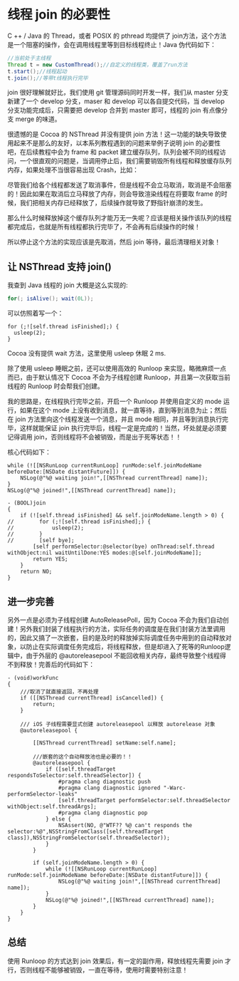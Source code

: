 # 线程 join 的必要性

C ++ / Java 的 Thread，或者 POSIX 的 pthread 均提供了 join方法，这个方法是一个阻塞的操作，会在调用线程里等到目标线程终止！Java 伪代码如下：

```java
//当前处于主线程
Thread t = new CustomThread();//自定义的线程类，覆盖了run方法
t.start();//线程起动
t.join();//等带t线程执行完毕
```



join 很好理解就好比，我们使用 git 管理源码同时开发一样，我们从 master 分支新建了一个 develop 分支，maser 和 develop 可以各自提交代码，当 develop 分支功能完成后，只需要把 develop 合并到 master 即可，线程的 join 有点像分支 merge 的味道。

很遗憾的是 Cocoa 的 NSThread 并没有提供 join 方法！这一功能的缺失导致使用起来不是那么的友好，以本系列教程遇到的问题来举例子说明 join 的必要性吧，在后续教程中会为 frame 和 packet 建立缓存队列，队列会被不同的线程访问，一个很直观的问题是，当调用停止后，我们需要销毁所有线程和释放缓存队列内存，如果处理不当很容易出现 Crash，比如：

尽管我们给各个线程都发送了取消事件，但是线程不会立马取消，取消是不会阻塞的！因此如果在取消后立马释放了内存，则会导致渲染线程在将要取 frame 的时候，我们把相关内存已经释放了，后续操作就导致了野指针崩溃的发生。

那么什么时候释放掉这个缓存队列才能万无一失呢？应该是相关操作该队列的线程都完成后，也就是所有线程都执行完毕了，不会再有后续操作的时候！

所以停止这个方法的实现应该是先取消，然后 join 等待，最后清理相关对象！



## 让 NSThread 支持 join()

我查到 Java 线程的 join 大概是这么实现的:

```java
for(; isAlive(); wait(0L));
```

可以仿照着写一个：

```objc
for (;![self.thread isFinished];) {
  usleep(2);
}
```

Cocoa 没有提供 wait 方法，这里使用 usleep 休眠 2 ms.



除了使用 usleep 睡眠之前，还可以使用高效的 Runloop 来实现，略微麻烦一点而已，由于默认情况下 Cocoa 不会为子线程创建 Runloop，并且第一次获取当前线程的 Runloop 时会帮我们创建。

我的思路是，在线程执行完毕之前，开启一个 Runloop 并使用自定义的 mode 运行，如果在这个 mode 上没有收到消息，就一直等待，直到等到消息为止；然后在 join 方法里向这个线程发送一个消息，并且 mode 相同，并且等到消息执行完毕，这样就能保证 join 执行完毕后，线程一定是完成的！当然，坏处就是必须要记得调用 join，否则线程将不会被销毁，而是出于死等状态！！

核心代码如下：

```objc
while (![[NSRunLoop currentRunLoop] runMode:self.joinModeName beforeDate:[NSDate distantFuture]]) {
	NSLog(@"%@ waiting join!",[[NSThread currentThread] name]);
}
NSLog(@"%@ joined!",[[NSThread currentThread] name]);
```

```objc
- (BOOL)join
{
    if (![self.thread isFinished] && self.joinModeName.length > 0) {
//        for (;![self.thread isFinished];) {
//            usleep(2);
//        }
//        [self bye];
        [self performSelector:@selector(bye) onThread:self.thread withObject:nil waitUntilDone:YES modes:@[self.joinModeName]];
        return YES;
    }
    return NO;
}
```

## 进一步完善

另外一点是必须为子线程创建 AutoReleasePoll，因为 Cocoa 不会为我们自动创建！另外我们封装了线程执行的方法，实际任务的调度是在我们封装方法里调用的，因此又搞了一次嵌套，目的是及时的释放掉实际调度任务中用到的自动释放对象，以防止在实际调度任务完成后，将线程释放，但是却进入了死等的Runloop逻辑中，由于外层的 @autoreleasepool 不能回收相关内存，最终导致整个线程得不到释放！完善后的代码如下：

```objc
- (void)workFunc
{
    ///取消了就直接返回，不再处理
    if ([[NSThread currentThread] isCancelled]) {
        return;
    }
    
    /// iOS 子线程需要显式创建 autoreleasepool 以释放 autorelease 对象
    @autoreleasepool {
        
        [[NSThread currentThread] setName:self.name];
        
        ///嵌套的这个自动释放池也是必要的！！
        @autoreleasepool {
            if ([self.threadTarget respondsToSelector:self.threadSelector]) {
                #pragma clang diagnostic push
                #pragma clang diagnostic ignored "-Warc-performSelector-leaks"
                [self.threadTarget performSelector:self.threadSelector withObject:self.threadArgs];
                #pragma clang diagnostic pop
            } else {
                NSAssert(NO, @"WTF?? %@ can't responds the selector:%@",NSStringFromClass([self.threadTarget class]),NSStringFromSelector(self.threadSelector));
            }
        }
        
        if (self.joinModeName.length > 0) {
            while (![[NSRunLoop currentRunLoop] runMode:self.joinModeName beforeDate:[NSDate distantFuture]]) {
                NSLog(@"%@ waiting join!",[[NSThread currentThread] name]);
            }
            NSLog(@"%@ joined!",[[NSThread currentThread] name]);
        }
    }
}
```



## 总结

使用 Runloop 的方式达到 join 效果后，有一定的副作用，释放线程先需要 join 才行，否则线程不能够被销毁，一直在等待，使用时需要特别注意！
